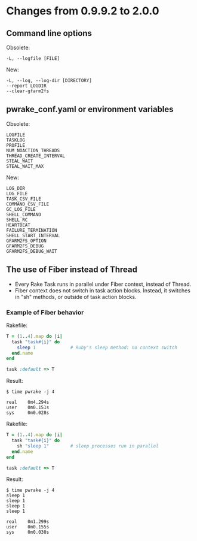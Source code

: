 # Changes from 0.9.9.2 to 2.0.0

## Command line options

Obsolete:

    -L, --logfile [FILE]

New:

    -L, --log, --log-dir [DIRECTORY]
    --report LOGDIR
    --clear-gfarm2fs


## pwrake_conf.yaml or environment variables

Obsolete:

    LOGFILE
    TASKLOG
    PROFILE
    NUM_NOACTION_THREADS
    THREAD_CREATE_INTERVAL
    STEAL_WAIT
    STEAL_WAIT_MAX

New:

    LOG_DIR
    LOG_FILE
    TASK_CSV_FILE
    COMMAND_CSV_FILE
    GC_LOG_FILE
    SHELL_COMMAND
    SHELL_RC
    HEARTBEAT
    FAILURE_TERMINATION
    SHELL_START_INTERVAL
    GFARM2FS_OPTION
    GFARM2FS_DEBUG
    GFARM2FS_DEBUG_WAIT

## The use of Fiber instead of Thread
* Every Rake Task runs in parallel under Fiber context, instead of Thread.
* Fiber context does not switch in task action blocks.
Instead, it switches in "sh" methods, or outside of task action blocks.

### Example of Fiber behavior
Rakefile:
```ruby
T = (1..4).map do |i|
  task "task#{i}" do
    sleep 1             # Ruby's sleep method: no context switch
  end.name
end

task :default => T
```

Result:

    $ time pwrake -j 4
    
    real	0m4.294s
    user	0m0.151s
    sys     0m0.028s

Rakefile:
```ruby
T = (1..4).map do |i|
  task "task#{i}" do
    sh "sleep 1"        # sleep processes run in parallel
  end.name
end

task :default => T
```

Result:

    $ time pwrake -j 4
    sleep 1
    sleep 1
    sleep 1
    sleep 1
    
    real	0m1.299s
    user	0m0.155s
    sys     0m0.030s
